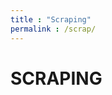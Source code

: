 ```yaml
---
title : "Scraping"
permalink : /scrap/
---
```

<h1>SCRAPING</h2>

<script src="https://code.jquery.com/jquery-3.3.1"></script>
<script>
    $(function() {
        $.get('D:\CODE\PROYEK\Py\headline.txt', function(obj) {
            var judul = obj.split("\n");
            str = "<table border= '1'><tr><td>No</td><td>Judul Head</td></tr>";
            $.each(judul, function(n,judul) {
                str+="<tr><td>"+(n+1)+"</td>";
                str+="<td>"+judul+"</td>";
            });
        });
        $('#headline').html(str);
    });
</script>    
